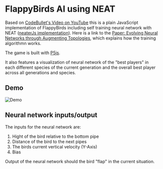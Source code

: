 # FlappyBirds AI using NEAT

Based on [CodeBullet's Video on YouTube](https://www.youtube.com/watch?v=WSW-5m8lRMs) this is a plain JavaScript implementation of FlappyBirds including self training neural network with NEAT ([neaterJs implementation](https://github.com/dangpg/neaterJS)).
Here is a link to the [Paper: Evolving Neural Networks through Augmenting Topologies](http://nn.cs.utexas.edu/downloads/papers/stanley.ec02.pdf), which explains how the training algorithmn works.

The game is built with [P5js](https://p5js.org/).

It also features a visualization of neural network of the "best players" in each different species of the current generation and the overall best player across all generations and species.

## Demo

![Demo](./demo.gif)

## Neural network inputs/output

The inputs for the neural network are:
 1. Hight of the bird relative to the bottom pipe
 2. Distance of the bird to the next pipes
 3. The birds current vertical velocity (Y-Axis)
 4. Bias

Output of the neural network should the bird "flap" in the current situation.